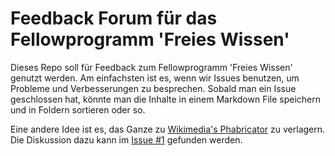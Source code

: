 # Feedback Forum für das Fellowprogramm 'Freies Wissen'

Dieses Repo soll für Feedback zum Fellowprogramm 'Freies Wissen' genutzt werden. Am einfachsten ist es, wenn wir Issues benutzen, um Probleme und Verbesserungen zu besprechen. Sobald man ein Issue geschlossen hat, könnte man die Inhalte in einem Markdown File speichern und in Foldern sortieren oder so. 

Eine andere Idee ist es, das Ganze zu [Wikimedia's Phabricator](https://phabricator.wikimedia.org) zu verlagern. Die Diskussion dazu kann im [Issue #1](https://github.com/schmelling/freies_wissen_feedback/issues/1) gefunden werden.
